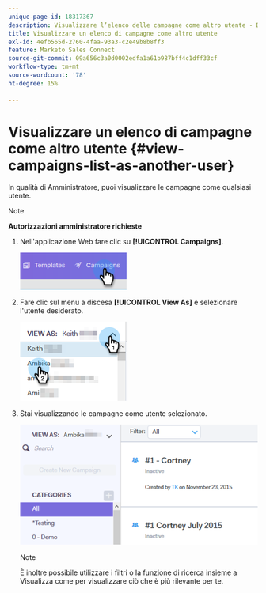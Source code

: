 ```yaml
---
unique-page-id: 18317367
description: Visualizzare l’elenco delle campagne come altro utente - Documentazione di Marketo - Documentazione del prodotto
title: Visualizzare un elenco di campagne come altro utente
exl-id: 4efb565d-2760-4faa-93a3-c2e49b8b8ff3
feature: Marketo Sales Connect
source-git-commit: 09a656c3a0d0002edfa1a61b987bff4c1dff33cf
workflow-type: tm+mt
source-wordcount: '78'
ht-degree: 15%

---
```


# Visualizzare un elenco di campagne come altro utente {#view-campaigns-list-as-another-user}

In qualità di Amministratore, puoi visualizzare le campagne come qualsiasi utente.

>[!NOTE]
>
>**Autorizzazioni amministratore richieste**

1. Nell&#39;applicazione Web fare clic su **[!UICONTROL Campaigns]**.

   ![](assets/one-5.png)

1. Fare clic sul menu a discesa **[!UICONTROL View As]** e selezionare l&#39;utente desiderato.

   ![](assets/two-4.png)

1. Stai visualizzando le campagne come utente selezionato.

   ![](assets/three-4.png)

   >[!NOTE]
   >
   >È inoltre possibile utilizzare i filtri o la funzione di ricerca insieme a Visualizza come per visualizzare ciò che è più rilevante per te.
